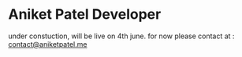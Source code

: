 # Aniket Patel Developer
under constuction, will be live on 4th june. for now please contact at : contact@aniketpatel.me
